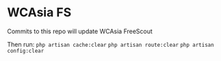 # WCAsia FS
Commits to this repo will update WCAsia FreeScout

Then run:
`php artisan cache:clear`
`php artisan route:clear`
`php artisan config:clear`


